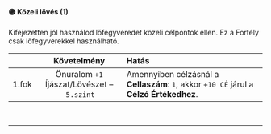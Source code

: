 #### 🟣 Közeli lövés (1)

Kifejezetten jól használod lőfegyveredet közeli célpontok ellen. Ez a Fortély csak lőfegyverekkel használható.

| |  Követelmény | Hatás  |
| :----------- | :-----------: | :----------- |
| 1.fok | Önuralom `+1`<br />Íjászat/Lövészet&nbsp;–&nbsp;`5.szint` | Amennyiben célzásnál a **Cellaszám**: `1`, akkor `+10 CÉ` járul a **Célzó Értékedhez**. |

<br />

---
